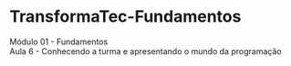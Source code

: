 # TransformaTec-Fundamentos
Módulo 01 - Fundamentos
<br>
Aula 6 - Conhecendo a turma e apresentando o mundo da programação
